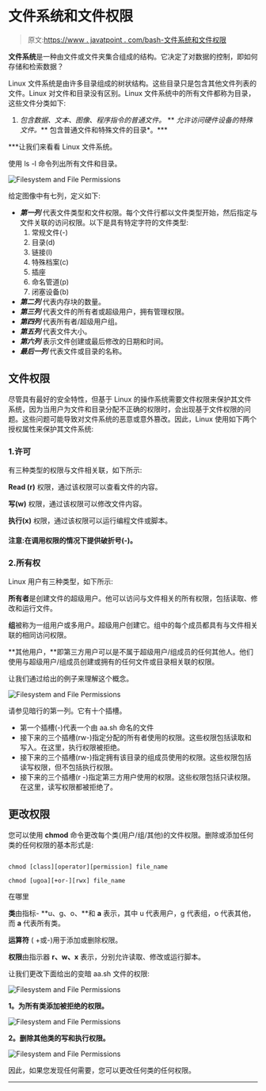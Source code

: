 # 文件系统和文件权限

> 原文:[https://www . javatpoint . com/bash-文件系统和文件权限](https://www.javatpoint.com/bash-filesystem-and-file-permissions)

**文件系统**是一种由文件或文件夹集合组成的结构。它决定了对数据的控制，即如何存储和检索数据？

Linux 文件系统是由许多目录组成的树状结构。这些目录只是包含其他文件列表的文件。Linux 对文件和目录没有区别。Linux 文件系统中的所有文件都称为目录，这些文件分类如下:

1.  *包含数据、文本、图像、程序指令的普通文件。*
**   *允许访问硬件设备的特殊文件。***   包含普通文件和特殊文件的目录*。***

 ***让我们来看看 Linux 文件系统。

使用 ls -l 命令列出所有文件和目录。

![Filesystem and File Permissions](../Images/2551ea592b37a6bc35840701e5dce1b6.png)

给定图像中有七列，定义如下:

*   ***第一列*** 代表文件类型和文件权限。每个文件行都以文件类型开始，然后指定与文件关联的访问权限。以下是具有特定字符的文件类型:
    1.  常规文件(-)
    2.  目录(d)
    3.  链接(l)
    4.  特殊档案(c)
    5.  插座
    6.  命名管道(p)
    7.  闭塞设备(b)
*   ***第二列*** 代表内存块的数量。
*   ***第三列*** 代表文件的所有者或超级用户，拥有管理权限。
*   ***第四列*** 代表所有者/超级用户组。
*   ***第五列*** 代表文件大小。
*   ***第六列*** 表示文件创建或最后修改的日期和时间。
*   ***最后一列*** 代表文件或目录的名称。

## 文件权限

尽管具有最好的安全特性，但基于 Linux 的操作系统需要文件权限来保护其文件系统，因为当用户为文件和目录分配不正确的权限时，会出现基于文件权限的问题。这些问题可能导致对文件系统的恶意或意外篡改。因此，Linux 使用如下两个授权属性来保护其文件系统:

### 1.许可

有三种类型的权限与文件相关联，如下所示:

**Read (r)** 权限，通过该权限可以查看文件的内容。

**写(w)** 权限，通过该权限可以修改文件内容。

**执行(x)** 权限，通过该权限可以运行编程文件或脚本。

#### 注意:在调用权限的情况下提供破折号(-)。

### 2.所有权

Linux 用户有三种类型，如下所示:

**所有者**是创建文件的超级用户。他可以访问与文件相关的所有权限，包括读取、修改和运行文件。

**组**被称为一组用户或多用户。超级用户创建它。组中的每个成员都具有与文件相关联的相同访问权限。

**其他用户，**即第三方用户可以是不属于超级用户/组成员的任何其他人。他们使用与超级用户/组成员创建或拥有的任何文件或目录相关联的权限。

让我们通过给出的例子来理解这个概念。

![Filesystem and File Permissions](../Images/8cc0265cd8e667436999a41aeaa9ddcc.png)

请参见暗行的第一列。它有十个插槽。

*   第一个插槽(-)代表一个由 aa.sh 命名的文件
*   接下来的三个插槽(rw-)指定分配的所有者使用的权限。这些权限包括读取和写入。在这里，执行权限被拒绝。
*   接下来的三个插槽(rw-)指定拥有该目录的组成员使用的权限。这些权限包括读写权限，但不包括执行权限。
*   接下来的三个插槽(r -)指定第三方用户使用的权限。这些权限包括只读权限。在这里，读写权限都被拒绝了。

## 更改权限

您可以使用 **chmod** 命令更改每个类(用户/组/其他)的文件权限。删除或添加任何类的任何权限的基本形式是:

```

chmod [class][operator][permission] file_name

chmod [ugoa][+or-][rwx] file_name

```

在哪里

**类**由指标- **u、g、o、**和 **a** 表示，其中 u 代表用户，g 代表组，o 代表其他，而 **a** 代表所有类。

**运算符** ( +或-)用于添加或删除权限。

**权限**由指示器 **r、w、x** 表示，分别允许读取、修改或运行脚本。

让我们更改下面给出的变暗 aa.sh 文件的权限:

![Filesystem and File Permissions](../Images/5fa6aa464587adb93760c40d67f71fa9.png)

**1。为所有类添加被拒绝的权限。**

![Filesystem and File Permissions](../Images/f05bde4ada3d0a7a829bf1c1561d20f8.png)

**2。删除其他类的写和执行权限。**

![Filesystem and File Permissions](../Images/79c62917fc0be82a5756b5abf4a07afa.png)

因此，如果您发现任何需要，您可以更改任何类的任何权限。

* * ****